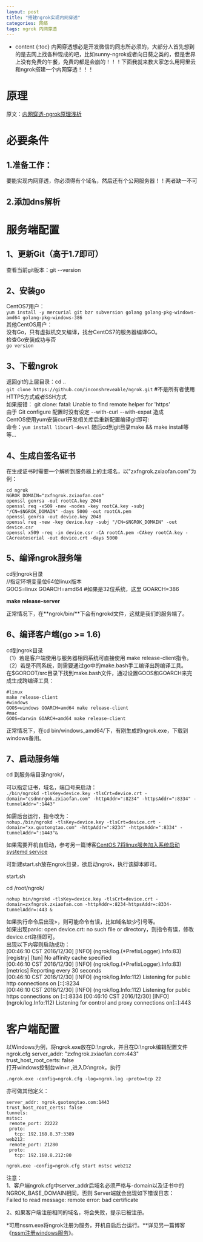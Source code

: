```yaml
---
layout: post
title: "搭建ngrok实现内网穿透"
categories: 网络
tags: ngrok 内网穿透
---
```

* content
{:toc}
内网穿透想必是开发微信的同志所必须的，大部分人首先想到的是去网上找各种现成的吧，比如sunny-ngrok或者向日葵之类的，但是世界上没有免费的午餐，免费的都是会崩的！！！下面我就来教大家怎么用阿里云和ngrok搭建一个内网穿透！！！











# 原理

原文：[内网穿透-ngrok原理浅析](https://blog.csdn.net/sunansheng/article/details/48372149)

# 必要条件

## 1.准备工作： 

要能实现内网穿透，你必须得有个域名，然后还有个公网服务器！！两者缺一不可

## 2.添加dns解析

# 服务端配置

## 1、更新Git（高于1.7即可）

查看当前git版本：git --version 

## 2、安装go

CentOS7用户：  
`yum install -y mercurial git bzr subversion golang golang-pkg-windows-amd64 golang-pkg-windows-386`  
其他CentOS用户：  
没有Go，只有虚拟机交叉编译，找台CentOS7的服务器编译GO。  
检查Go安装成功与否  
`go version`

## 3、下载ngrok

返回git的上层目录：cd ..  
`git clone https://github.com/inconshreveable/ngrok.git` #不是所有者使用HTTPS方式或者SSH方式  
如果报错： git clone: fatal: Unable to find remote helper for 'https'  
由于 Git configure 配置时没有设定 --with-curl --with-expat 造成  
CentOS使用yum安装curl开发相关库后重新配置编译git即可:     
命令：`yum install libcurl-devel` 随后cd到git目录make && make install等等...

## 4、生成自签名证书

在生成证书时需要一个解析到服务器上的主域名，以"zxfngrok.zxiaofan.com"为例：

```
cd ngrok
NGROK_DOMAIN="zxfngrok.zxiaofan.com"
openssl genrsa -out rootCA.key 2048
openssl req -x509 -new -nodes -key rootCA.key -subj "/CN=$NGROK_DOMAIN" -days 5000 -out rootCA.pem
openssl genrsa -out device.key 2048
openssl req -new -key device.key -subj "/CN=$NGROK_DOMAIN" -out device.csr
openssl x509 -req -in device.csr -CA rootCA.pem -CAkey rootCA.key -CAcreateserial -out device.crt -days 5000
```



## 5、编译ngrok服务端

cd到ngrok目录  
//指定环境变量位64位linux版本    
GOOS=linux GOARCH=amd64 #如果是32位系统，这里 GOARCH=386    

**make release-server**

正常情况下，在**ngrok/bin/**下会有ngrokd文件，这就是我们的服务端了。

## 6、编译客户端(go >= 1.6)
cd到ngrok目录  
（1）若是客户端使用与服务器相同系统可直接使用 make release-client指令。  
（2）若是不同系统，则需要通过go中的make.bash手工编译出跨编译工具。  
在$GOROOT/src目录下找到make.bash文件，通过设置GOOS和GOARCH来完成生成跨编译工具：  

```
#linux
make release-client
#windows
GOOS=windows GOARCH=amd64 make release-client
#mac
GOOS=darwin GOARCH=amd64 make release-client
```

正常情况下，在cd bin/windows_amd64/下，有刚生成的ngrok.exe，下载到windows备用。

## 7、启动服务端

cd 到服务端目录ngrok/， 

可以指定证书，域名，端口号来启动：  
`./bin/ngrokd -tlsKey=device.key -tlsCrt=device.crt -domain="csdnnrgok.zxiaofan.com" -httpAddr=":8234" -httpsAddr=":8334" -tunnelAddr=":1443" `

如需后台运行，指令改为：  
`nohup./bin/ngrokd -tlsKey=device.key -tlsCrt=device.crt -domain="xx.guotongtao.com" -httpAddr=":8234" -httpsAddr=":8334" -tunnelAddr=":1443"&`

如果需要开机自启动，参考另一篇博客[CentOS 7将linux服务加入系统启动 systemd service](https://blog.csdn.net/u010887744/article/details/53957647)

可新建start.sh放在ngrok目录，欲启动ngrok，执行该脚本即可。

start.sh

cd /root/ngrok/

`nohup bin/ngrokd -tlsKey=device.key -tlsCrt=device.crt -domain=zxfngrok.zxiaofan.com -httpAddr=:8234-httpsAddr=:8334-tunnelAddr=:443 &`

如果执行命令后出现>，则可能命令有误，比如域名缺少引号等。  
如果出现panic: open device.crt: no such file or directory，则指令有误，修改device.crt路径即可。   
出现以下内容则启动成功：  
[00:46:10 CST 2016/12/30] [INFO] (ngrok/log.(*PrefixLogger).Info:83) [registry] [tun] No affinity cache specified  
[00:46:10 CST 2016/12/30] [INFO] (ngrok/log.(*PrefixLogger).Info:83) [metrics] Reporting every 30 seconds  
[00:46:10 CST 2016/12/30] [INFO] (ngrok/log.Info:112) Listening for public http connections on [::]:8234  
[00:46:10 CST 2016/12/30] [INFO] (ngrok/log.Info:112) Listening for public https connections on [::]:8334  [00:46:10 CST 2016/12/30] [INFO] (ngrok/log.Info:112) Listening for control and proxy connections on[::]:443

# 客户端配置

以Windows为例，将ngrok.exe放在D:\ngrok，并且在D:\ngrok编辑配置文件ngrok.cfg
server_addr: "zxfngrok.zxiaofan.com:443"  
trust_host_root_certs: false  
打开windows控制台win+r ,进入D:\ngrok，执行  

`.ngrok.exe -config=ngrok.cfg -log=ngrok.log -proto=tcp 22 `

亦可做其他定义：

```
server_addr: ngrok.guotongtao.com:1443
trust_host_root_certs: false
tunnels:
mstsc:
 remote_port: 22222
 proto:
   tcp: 192.168.8.37:3389
web212:
 remote_port: 21280
 proto:
   tcp: 192.168.8.212:80
```

`ngrok.exe -config=ngrok.cfg start mstsc web212`



注意：  
1、客户端ngrok.cfg中server_addr后域名必须严格与-domain以及证书中的NGROK_BASE_DOMAIN相同，否则  Server端就会出现如下错误日志：  
Failed to read message: remote error: bad certificate  

2、如果客户端注册相同的域名，将会失败，提示已被注册。  

*可用nssm.exe将ngrok注册为服务，开机自启后台运行。**详见另一篇博客《[nssm注册windows服务](http://blog.csdn.net/u010887744/article/details/53957713)》。